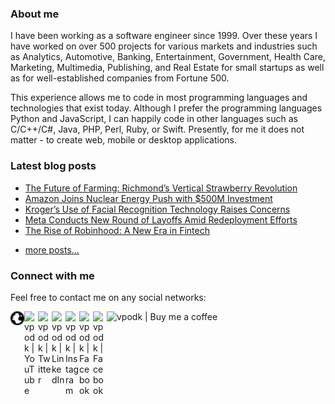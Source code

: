 ### About me

I have been working as a software engineer since 1999. Over these years I have worked on over 500 projects for various markets and industries such as Analytics, Automotive, Banking, Entertainment, Government, Health Care, Marketing, Multimedia, Publishing, and Real Estate for small startups as well as for well-established companies from Fortune 500.

This experience allows me to code in most programming languages and technologies that exist today. Although I prefer the programming languages Python and JavaScript, I can happily code in other languages such as C/C++/C#, Java, PHP, Perl, Ruby, or Swift. Presently, for me it does not matter - to create web, mobile or desktop applications.

### Latest blog posts

<!-- BLOG-POST-LIST:START -->
- [The Future of Farming: Richmond’s Vertical Strawberry Revolution](https://medium.com/majordigest/the-future-of-farming-richmonds-vertical-strawberry-revolution-da09016060b3?source=rss-22947912adc0------2)
- [Amazon Joins Nuclear Energy Push with $500M Investment](https://medium.com/majordigest/amazon-joins-nuclear-energy-push-with-500m-investment-5d62fed7478d?source=rss-22947912adc0------2)
- [Kroger’s Use of Facial Recognition Technology Raises Concerns](https://medium.com/majordigest/krogers-use-of-facial-recognition-technology-raises-concerns-7f3664d490c3?source=rss-22947912adc0------2)
- [Meta Conducts New Round of Layoffs Amid Redeployment Efforts](https://medium.com/majordigest/meta-conducts-new-round-of-layoffs-amid-redeployment-efforts-0ab40c908de0?source=rss-22947912adc0------2)
- [The Rise of Robinhood: A New Era in Fintech](https://medium.com/majordigest/the-rise-of-robinhood-a-new-era-in-fintech-0b3b1bca3cd9?source=rss-22947912adc0------2)
<!-- BLOG-POST-LIST:END -->
- [more posts...](https://medium.com/@vpodk)

### Connect with me
Feel free to contact me on any social networks:

[<img align="left" alt="vpodk.com" width="22px" src="https://raw.githubusercontent.com/iconic/open-iconic/master/svg/globe.svg" />][website]
[<img align="left" alt="vpodk | YouTube" width="22px" src="https://cdn.jsdelivr.net/npm/simple-icons@v3/icons/youtube.svg" />][youtube]
[<img align="left" alt="vpodk | Twitter" width="22px" src="https://cdn.jsdelivr.net/npm/simple-icons@v3/icons/twitter.svg" />][twitter]
[<img align="left" alt="vpodk | LinkedIn" width="22px" src="https://cdn.jsdelivr.net/npm/simple-icons@v3/icons/linkedin.svg" />][linkedin]
[<img align="left" alt="vpodk | Instagram" width="22px" src="https://cdn.jsdelivr.net/npm/simple-icons@v3/icons/instagram.svg" />][instagram]
[<img align="left" alt="vpodk | Facebook" width="22px" src="https://cdn.jsdelivr.net/npm/simple-icons@v3/icons/facebook.svg" />][facebook]
[<img align="left" alt="vpodk | Facebook" width="22px" src="https://cdn.jsdelivr.net/npm/simple-icons@v3/icons/medium.svg" />][medium]
[<img align="left" alt="vpodk | Buy me a coffee" height="24px" src="https://cdn.buymeacoffee.com/buttons/default-yellow.png" />][buymeacoffee]
<br>

<!-- Meta data -->
[website]: https://vpodk.com
[twitter]: https://twitter.com/vpodk
[youtube]: https://youtube.com/@vpodk
[instagram]: https://instagram.com/vpodk
[linkedin]: https://linkedin.com/in/vpodk
[facebook]: https://facebook.com/vpodk
[medium]: https://medium.com/@vpodk
[buymeacoffee]: https://www.buymeacoffee.com/vpodk
